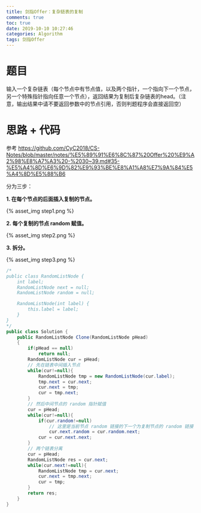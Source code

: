 ```yaml
---
title: 剑指Offer：复杂链表的复制
comments: true
toc: true
date: 2019-10-10 10:27:46
categories: Algorithm
tags: 剑指Offer
---
```


# 题目

输入一个复杂链表（每个节点中有节点值，以及两个指针，一个指向下一个节点，另一个特殊指针指向任意一个节点），返回结果为复制后复杂链表的head。（注意，输出结果中请不要返回参数中的节点引用，否则判题程序会直接返回空）

# 思路 + 代码

参考 <u>https://github.com/CyC2018/CS-Notes/blob/master/notes/%E5%89%91%E6%8C%87%20Offer%20%E9%A2%98%E8%A7%A3%20-%2030~39.md#35-%E5%A4%8D%E6%9D%82%E9%93%BE%E8%A1%A8%E7%9A%84%E5%A4%8D%E5%88%B6</u>

分为三步：

**1. 在每个节点的后面插入复制的节点。**

{% asset_img step1.png %}

**2. 每个复制的节点 random 赋值。**

{% asset_img step2.png %}

**3. 拆分。**

{% asset_img step3.png %}

```java
/*
public class RandomListNode {
    int label;
    RandomListNode next = null;
    RandomListNode random = null;

    RandomListNode(int label) {
        this.label = label;
    }
}
*/
public class Solution {
    public RandomListNode Clone(RandomListNode pHead)
    {
        if(pHead == null)
            return null;
        RandomListNode cur = pHead;
        // 先在链表中间插入节点
        while(cur!=null){
            RandomListNode tmp = new RandomListNode(cur.label);
            tmp.next = cur.next;
            cur.next = tmp;
            cur = tmp.next;
        }
        // 然后中间节点的 random 指针赋值
        cur = pHead;
        while(cur!=null){
            if(cur.random!=null)
                // 这里是当前节点 random 链接的下一个为复制节点的 random 链接
                cur.next.random = cur.random.next;
            cur = cur.next.next;
        }
        // 两个链表分离
        cur = pHead;
        RandomListNode res = cur.next;
        while(cur.next!=null){
            RandomListNode tmp = cur.next;
            cur.next = tmp.next;
            cur = tmp;
        }
        return res;
    }
}
```